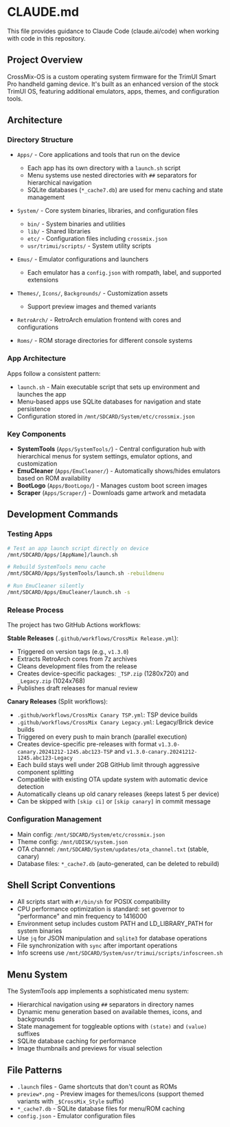 # CLAUDE.md

This file provides guidance to Claude Code (claude.ai/code) when working with code in this repository.

## Project Overview

CrossMix-OS is a custom operating system firmware for the TrimUI Smart Pro handheld gaming device. It's built as an enhanced version of the stock TrimUI OS, featuring additional emulators, apps, themes, and configuration tools.

## Architecture

### Directory Structure

- `Apps/` - Core applications and tools that run on the device
  - Each app has its own directory with a `launch.sh` script
  - Menu systems use nested directories with `##` separators for hierarchical navigation
  - SQLite databases (`*_cache7.db`) are used for menu caching and state management

- `System/` - Core system binaries, libraries, and configuration files
  - `bin/` - System binaries and utilities
  - `lib/` - Shared libraries
  - `etc/` - Configuration files including `crossmix.json`
  - `usr/trimui/scripts/` - System utility scripts

- `Emus/` - Emulator configurations and launchers
  - Each emulator has a `config.json` with rompath, label, and supported extensions

- `Themes/`, `Icons/`, `Backgrounds/` - Customization assets
  - Support preview images and themed variants

- `RetroArch/` - RetroArch emulation frontend with cores and configurations

- `Roms/` - ROM storage directories for different console systems

### App Architecture

Apps follow a consistent pattern:
- `launch.sh` - Main executable script that sets up environment and launches the app
- Menu-based apps use SQLite databases for navigation and state persistence
- Configuration stored in `/mnt/SDCARD/System/etc/crossmix.json`

### Key Components

- **SystemTools** (`Apps/SystemTools/`) - Central configuration hub with hierarchical menus for system settings, emulator options, and customization
- **EmuCleaner** (`Apps/EmuCleaner/`) - Automatically shows/hides emulators based on ROM availability  
- **BootLogo** (`Apps/BootLogo/`) - Manages custom boot screen images
- **Scraper** (`Apps/Scraper/`) - Downloads game artwork and metadata

## Development Commands

### Testing Apps
```bash
# Test an app launch script directly on device
/mnt/SDCARD/Apps/[AppName]/launch.sh

# Rebuild SystemTools menu cache
/mnt/SDCARD/Apps/SystemTools/launch.sh -rebuildmenu

# Run EmuCleaner silently
/mnt/SDCARD/Apps/EmuCleaner/launch.sh -s
```

### Release Process
The project has two GitHub Actions workflows:

**Stable Releases** (`.github/workflows/CrossMix Release.yml`):
- Triggered on version tags (e.g., `v1.3.0`)
- Extracts RetroArch cores from 7z archives
- Cleans development files from the release
- Creates device-specific packages: `_TSP.zip` (1280x720) and `_Legacy.zip` (1024x768)
- Publishes draft releases for manual review

**Canary Releases** (Split workflows):
- `.github/workflows/CrossMix Canary TSP.yml`: TSP device builds
- `.github/workflows/CrossMix Canary Legacy.yml`: Legacy/Brick device builds  
- Triggered on every push to main branch (parallel execution)
- Creates device-specific pre-releases with format `v1.3.0-canary.20241212-1245.abc123-TSP` and `v1.3.0-canary.20241212-1245.abc123-Legacy`
- Each build stays well under 2GB GitHub limit through aggressive component splitting
- Compatible with existing OTA update system with automatic device detection
- Automatically cleans up old canary releases (keeps latest 5 per device)
- Can be skipped with `[skip ci]` or `[skip canary]` in commit message

### Configuration Management
- Main config: `/mnt/SDCARD/System/etc/crossmix.json`
- Theme config: `/mnt/UDISK/system.json` 
- OTA channel: `/mnt/SDCARD/System/updates/ota_channel.txt` (stable, canary)
- Database files: `*_cache7.db` (auto-generated, can be deleted to rebuild)

## Shell Script Conventions

- All scripts start with `#!/bin/sh` for POSIX compatibility
- CPU performance optimization is standard: set governor to "performance" and min frequency to 1416000
- Environment setup includes custom PATH and LD_LIBRARY_PATH for system binaries
- Use `jq` for JSON manipulation and `sqlite3` for database operations
- File synchronization with `sync` after important operations
- Info screens use `/mnt/SDCARD/System/usr/trimui/scripts/infoscreen.sh`

## Menu System

The SystemTools app implements a sophisticated menu system:
- Hierarchical navigation using `##` separators in directory names
- Dynamic menu generation based on available themes, icons, and backgrounds
- State management for toggleable options with `(state)` and `(value)` suffixes
- SQLite database caching for performance
- Image thumbnails and previews for visual selection

## File Patterns

- `.launch` files - Game shortcuts that don't count as ROMs
- `preview*.png` - Preview images for themes/icons (support themed variants with `_$CrossMix_Style` suffix)
- `*_cache7.db` - SQLite database files for menu/ROM caching
- `config.json` - Emulator configuration files